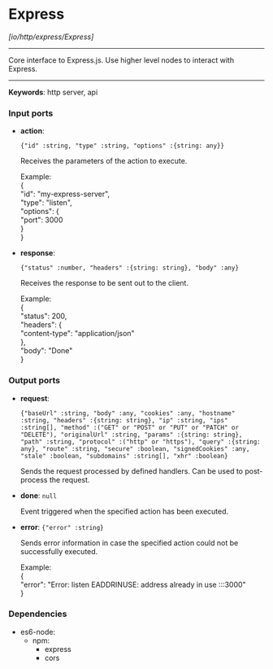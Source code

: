 # Express

_[io/http/express/Express]_

---

Core interface to Express.js. Use higher level nodes to interact with Express.  

---

__Keywords__: http server, api

### Input ports

* __action__: 
    ```
    {"id" :string, "type" :string, "options" :{string: any}}
    ```

    Receives the parameters of the action to execute.  
      
    Example:   
    {  
      "id": "my-express-server",  
      "type": "listen",  
      "options": {  
        "port": 3000  
      }  
    }  


* __response__: 
    ```
    {"status" :number, "headers" :{string: string}, "body" :any}
    ```

    Receives the response to be sent out to the client.  
      
    Example:  
    {  
      "status": 200,  
      "headers": {  
        "content-type": "application/json"   
      },  
      "body": "Done"  
    }  

### Output ports

* __request__: 
    ```
    {"baseUrl" :string, "body" :any, "cookies" :any, "hostname" :string, "headers" :{string: string}, "ip" :string, "ips" :string[], "method" :("GET" or "POST" or "PUT" or "PATCH" or "DELETE"), "originalUrl" :string, "params" :{string: string}, "path" :string, "protocol" :("http" or "https"), "query" :{string: any}, "route" :string, "secure" :boolean, "signedCookies" :any, "stale" :boolean, "subdomains" :string[], "xhr" :boolean}
    ```

    Sends the request processed by  defined handlers. Can be used to post-process the request.  


* __done__: ` null `

    Event triggered when the specified action has been executed.  


* __error__: ` {"error" :string} `

    Sends error information in case the specified action could not be successfully executed.  
      
    Example:  
    {  
      "error": "Error: listen EADDRINUSE: address already in use :::3000"  
    }  

### Dependencies

* es6-node:
    * npm:
        * express
        * cors

